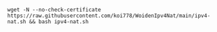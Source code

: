     wget -N --no-check-certificate https://raw.githubusercontent.com/koi778/WoidenIpv4Nat/main/ipv4-nat.sh && bash ipv4-nat.sh

